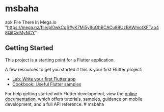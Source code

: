 # msbaha

apk File There In Mega.io "https://mega.nz/file/pl0wkCgS#yK7Mi5y8uGhBCACu89UzBAWmotXFTao48QitQcMyNCY".

## Getting Started

This project is a starting point for a Flutter application.

A few resources to get you started if this is your first Flutter project:

- [Lab: Write your first Flutter app](https://docs.flutter.dev/get-started/codelab)
- [Cookbook: Useful Flutter samples](https://docs.flutter.dev/cookbook)

For help getting started with Flutter development, view the
[online documentation](https://docs.flutter.dev/), which offers tutorials,
samples, guidance on mobile development, and a full API reference.
#   m s b a h a 
 
 
